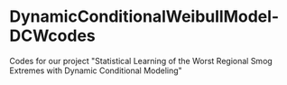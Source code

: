 # DynamicConditionalWeibullModel-DCWcodes
Codes for our project "Statistical Learning of the Worst Regional Smog Extremes with Dynamic Conditional Modeling"
